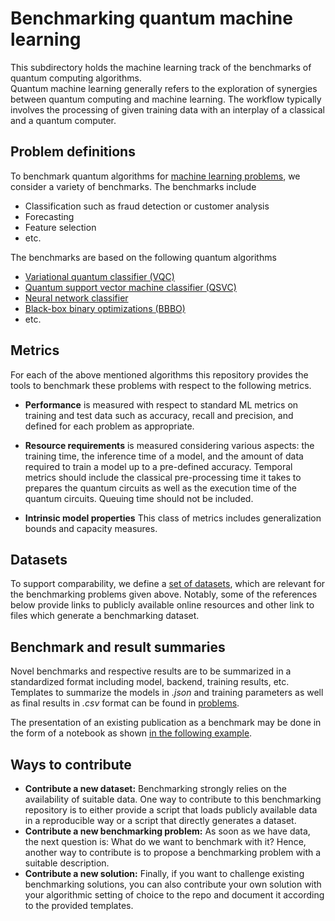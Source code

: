 # Benchmarking quantum machine learning

This subdirectory holds the machine learning track of the benchmarks of quantum computing algorithms. <br>
Quantum machine learning generally refers to the exploration of synergies between quantum computing and machine learning. 
The workflow typically involves the processing of given training data with an interplay of a classical and a quantum computer.


## Problem definitions

To benchmark quantum algorithms for [machine learning problems](problems), we consider a variety of benchmarks.
The benchmarks include

* Classification such as fraud detection or customer analysis
* Forecasting
* Feature selection
* etc.

The benchmarks are based on the following quantum algorithms

* [Variational quantum classifier (VQC)](https://github.com/Qiskit/qiskit-machine-learning/blob/main/qiskit_machine_learning/algorithms/classifiers/vqc.py) 
* [Quantum support vector machine classifier (QSVC)](https://github.com/Qiskit/qiskit-machine-learning/blob/main/qiskit_machine_learning/algorithms/classifiers/qsvc.py)
* [Neural network classifier](https://github.com/Qiskit/qiskit-machine-learning/blob/main/qiskit_machine_learning/algorithms/classifiers/neural_network_classifier.py)
* [Black-box binary optimizations (BBBO)](https://quantum-journal.org/papers/q-2023-01-26-909/)
* etc.

## Metrics  

For each of the above mentioned algorithms this repository provides the tools to benchmark these problems with respect to the following metrics.

* **Performance** is measured with respect to standard ML metrics on training and test data such as accuracy, recall and precision, and defined for each problem as appropriate.

* **Resource requirements** is measured considering various aspects: the training time, the inference time of a model, and the amount of data required to train a model up to a pre-defined accuracy.
  Temporal metrics should include the classical pre-processing time it takes to prepares the quantum circuits as well as the execution time of the quantum circuits. Queuing time should not be included.
  
* **Intrinsic model properties** This class of metrics includes generalization bounds and capacity measures.

## Datasets

To support comparability, we define a [set of datasets](datasets), which are relevant for the benchmarking problems given above.
Notably, some of the references below provide links to publicly available online resources and other link to files which generate a benchmarking dataset.


## Benchmark and result summaries

Novel benchmarks and respective results are to be summarized in a standardized format including model, backend, training results, etc.
Templates to summarize the models in *.json* and training parameters as well as final results in *.csv* format can be found in [problems](problems).

The presentation of an existing publication as a benchmark may be done in the form of a notebook as shown [in the following example](problems/feature_selection/credit_risk1/results.ipynb). 

## Ways to contribute
* **Contribute a new dataset:** Benchmarking strongly relies on the availability of suitable data. One way to contribute to this benchmarking repository is to either provide a script that loads publicly available data in a reproducible way or a script that directly generates a dataset. 
* **Contribute a new benchmarking problem:** As soon as we have data, the next question is: What do we want to benchmark with it? Hence, another way to contribute is to propose a benchmarking problem with a suitable description.
* **Contribute a new solution:** Finally, if you want to challenge existing benchmarking solutions, you can also contribute your own solution with your algorithmic setting of choice to the repo and document it according to the provided templates.
